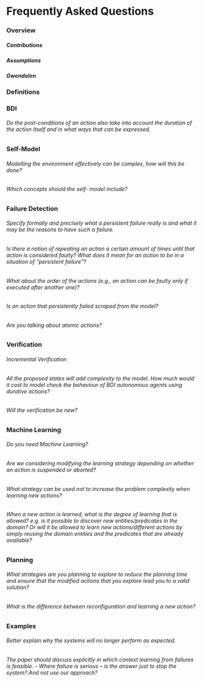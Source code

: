 # Frequently Asked Questions
### Overview
##### Contributions
##### Assumptions
##### Gwendolen

### Definitions

### BDI
###### Do the post-conditions of an action also take into account the duration of the action itself and in what ways that can be expressed.

### Self-Model
###### Modelling the environment effectively can be complex, how will this be done?
###### Which concepts should the self- model include?


### Failure Detection
###### Specify formally and precisely what a persistent failure really is and what it may be the reasons to have such a failure.
###### Is there a notion of repeating an action a certain amount of times until that action is considered faulty? What does it mean for an action to be in a situation of "persistent failure"?
###### What about the order of the actions (e.g., an action can be faulty only if executed after another one)?
###### Is an action that persistently failed scraped from the model?
###### Are you talking about atomic actions?

### Verification
###### Incremental Verification
###### All the proposed states will add complexity to the model. How much would it cost to model check the behaviour of BDI autonomous agents using durative actions?
###### Will the verification be new?

### Machine Learning
###### Do you need Machine Learning?
###### Are we considering modifying the learning strategy depending on whether an action is suspended or aborted?
###### What strategy can be used not to increase the problem complexity when learning new actions?
###### When a new action is learned, what is the degree of learning that is allowed? e.g. is it possible to discover new entities/predicates in the domain? Or will it be allowed to learn new actions/different actions by simply reusing the domain entities and the predicates that are already available?

### Planning
###### What strategies are you planning to explore to reduce the planning time and ensure that the modified actions that you explore lead you to a valid solution?
###### What is the difference between reconfiguration and learning a new action?
### Examples
###### Better explain why the systems will no longer perform as expected.
###### The paper should discuss explicitly in which context learning from failures is feasible. - Where failure is serious – is the answer just to stop the system? And not use our approach?
